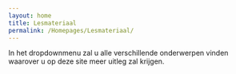 ```yaml
---
layout: home
title: Lesmateriaal
permalink: /Homepages/Lesmateriaal/
---
```


In het dropdownmenu zal u alle verschillende onderwerpen vinden waarover u op deze site meer uitleg zal krijgen.